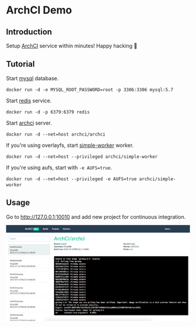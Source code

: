 # ArchCI Demo

## Introduction

Setup [ArchCI](https://github.com/ArchCI/archci) service within minutes! Happy hacking :tada: 

## Tutorial

Start [mysql](https://github.com/tobegit3hub/mysql_docker) database.

```
docker run -d -e MYSQL_ROOT_PASSWORD=root -p 3306:3306 mysql:5.7
```

Start [redis](https://github.com/tobegit3hub/redis_docker) service.

```
docker run -d -p 6379:6379 redis
```

Start [archci](https://github.com/ArchCI/archci) server.

```
docker run -d --net=host archci/archci
```

If you're using overlayfs, start [simple-worker](https://github.com/ArchCI/simple-worker) worker.

```
docker run -d --net=host --privileged archci/simple-worker
```

If you're using aufs, start with `-e AUFS=true`.

```
docker run -d --net=host --privileged -e AUFS=true archci/simple-worker
```

## Usage

Go to <http://127.0.0.1:10010> and add new project for continuous integration.

![](./screenshot.png)
